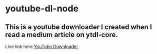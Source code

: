 # youtube-dl-node
## This is a youtube downloader I created when I read a medium article on ytdl-core.
Live link here [YouTube Downloader]( https://frightening-alien-47733.herokuapp.com/)
